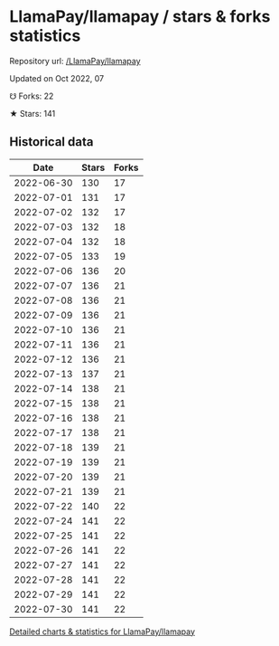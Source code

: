 # LlamaPay/llamapay / stars & forks statistics

Repository url: [/LlamaPay/llamapay](https://github.com/LlamaPay/llamapay)

Updated on Oct 2022, 07

☋ Forks: 22

★ Stars: 141

## Historical data
| Date | Stars | Forks |
|------|-------|-------|
| 2022-06-30 | 130 | 17 | 
| 2022-07-01 | 131 | 17 | 
| 2022-07-02 | 132 | 17 | 
| 2022-07-03 | 132 | 18 | 
| 2022-07-04 | 132 | 18 | 
| 2022-07-05 | 133 | 19 | 
| 2022-07-06 | 136 | 20 | 
| 2022-07-07 | 136 | 21 | 
| 2022-07-08 | 136 | 21 | 
| 2022-07-09 | 136 | 21 | 
| 2022-07-10 | 136 | 21 | 
| 2022-07-11 | 136 | 21 | 
| 2022-07-12 | 136 | 21 | 
| 2022-07-13 | 137 | 21 | 
| 2022-07-14 | 138 | 21 | 
| 2022-07-15 | 138 | 21 | 
| 2022-07-16 | 138 | 21 | 
| 2022-07-17 | 138 | 21 | 
| 2022-07-18 | 139 | 21 | 
| 2022-07-19 | 139 | 21 | 
| 2022-07-20 | 139 | 21 | 
| 2022-07-21 | 139 | 21 | 
| 2022-07-22 | 140 | 22 | 
| 2022-07-24 | 141 | 22 | 
| 2022-07-25 | 141 | 22 | 
| 2022-07-26 | 141 | 22 | 
| 2022-07-27 | 141 | 22 | 
| 2022-07-28 | 141 | 22 | 
| 2022-07-29 | 141 | 22 | 
| 2022-07-30 | 141 | 22 | 


[Detailed charts & statistics for LlamaPay/llamapay](https://reviewgithub.com/rep/LlamaPay/llamapay)
